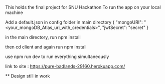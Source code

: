 This holds the final project for SNU Hackathon
To run the app on your local machine

Add a default.json in config folder in main directory
{
"mongoURI": "<your_mongoDB_Atlas_uri_with_credentials>",
"jwtSecret": "secret"
}

in the main directory, run
npm install

then cd client
and again run
npm install

use
npm run dev
to run everything simultaneously

link to site :
https://pure-badlands-29160.herokuapp.com/

\*\* Design still in work
